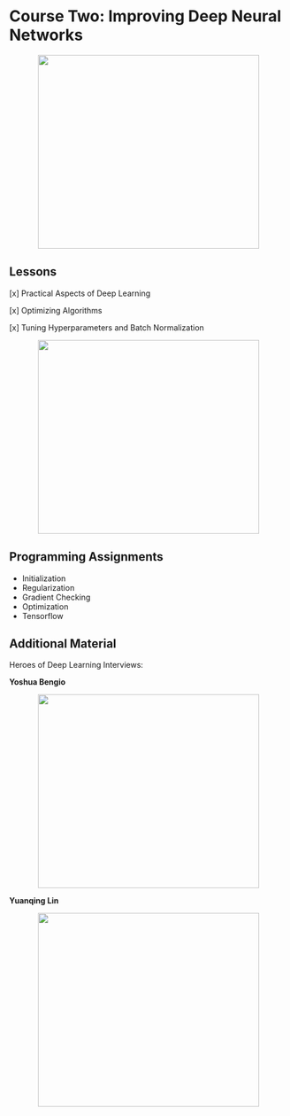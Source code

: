 # Course Two: Improving Deep Neural Networks

<p align="center">
<img src="" width="400px" height="350px">
</p>


## Lessons


[x] Practical Aspects of Deep Learning


[x] Optimizing Algorithms


[x] Tuning Hyperparameters and Batch Normalization



<p align="center">
<img src="" width="400px" height="350px">
</p>



## Programming Assignments

- Initialization
- Regularization
- Gradient Checking
- Optimization
- Tensorflow



## Additional Material

Heroes of Deep Learning Interviews:

**Yoshua Bengio**
<p align="center">
<img src="" width="400px" height="350px">
</p>

**Yuanqing Lin**
<p align="center">
<img src="" width="400px" height="350px">
</p>